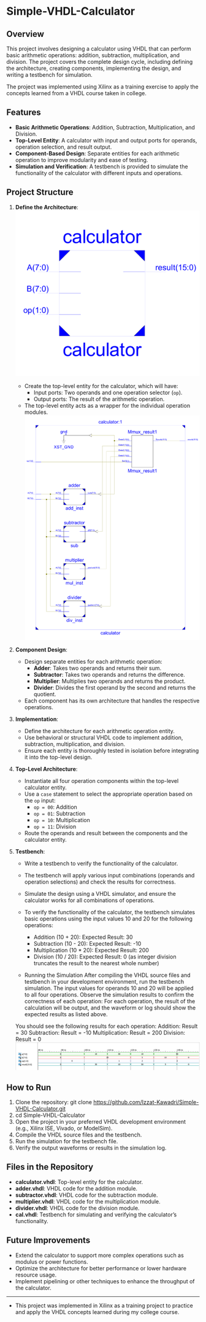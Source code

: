 # Simple-VHDL-Calculator


## Overview
This project involves designing a calculator using VHDL that can perform basic arithmetic operations: addition, subtraction, multiplication, and division. The project covers the complete design cycle, including defining the architecture, creating components, implementing the design, and writing a testbench for simulation.

The project was implemented using Xilinx as a training exercise to apply the concepts learned from a VHDL course taken in college.

## Features
- **Basic Arithmetic Operations**: Addition, Subtraction, Multiplication, and Division.
- **Top-Level Entity**: A calculator with input and output ports for operands, operation selection, and result output.
- **Component-Based Design**: Separate entities for each arithmetic operation to improve modularity and ease of testing.
- **Simulation and Verification**: A testbench is provided to simulate the functionality of the calculator with different inputs and operations.

## Project Structure

1. **Define the Architecture**:
   ![Calculator Image](./Calculator.png)
   - Create the top-level entity for the calculator, which will have:
     - Input ports: Two operands and one operation selector (`op`).
     - Output ports: The result of the arithmetic operation.
   - The top-level entity acts as a wrapper for the individual operation modules.
   ![Calculator Image](./Calculator1.png)

3. **Component Design**:
   - Design separate entities for each arithmetic operation:
     - **Adder**: Takes two operands and returns their sum.
     - **Subtractor**: Takes two operands and returns the difference.
     - **Multiplier**: Multiplies two operands and returns the product.
     - **Divider**: Divides the first operand by the second and returns the quotient.
   - Each component has its own architecture that handles the respective operations.

4. **Implementation**:
   - Define the architecture for each arithmetic operation entity.
   - Use behavioral or structural VHDL code to implement addition, subtraction, multiplication, and division.
   - Ensure each entity is thoroughly tested in isolation before integrating it into the top-level design.

5. **Top-Level Architecture**:
   - Instantiate all four operation components within the top-level calculator entity.
   - Use a `case` statement to select the appropriate operation based on the `op` input:
     - `op = 00`: Addition
     - `op = 01`: Subtraction
     - `op = 10`: Multiplication
     - `op = 11`: Division
   - Route the operands and result between the components and the calculator entity.

6. **Testbench**:
   - Write a testbench to verify the functionality of the calculator.
   - The testbench will apply various input combinations (operands and operation selections) and check the results for correctness.
   - Simulate the design using a VHDL simulator, and ensure the calculator works for all combinations of operations.
   - To verify the functionality of the calculator, the testbench simulates basic operations using the input values 10 and 20 for the following operations:

      - Addition (10 + 20):
          Expected Result: 30
      - Subtraction (10 - 20):
          Expected Result: -10
      - Multiplication (10 * 20):
          Expected Result: 200
      - Division (10 / 20):
          Expected Result: 0 (as integer division truncates the result to the nearest whole number)

    - Running the Simulation
       After compiling the VHDL source files and testbench in your development environment, run the testbench simulation.
    The input values for operands 10 and 20 will be applied to all four operations.
    Observe the simulation results to confirm the correctness of each operation:
        For each operation, the result of the calculation will be output, and the waveform or log should show the expected results as listed above.

    You should see the following results for each operation:
        Addition: Result = 30
        Subtraction: Result = -10
        Multiplication: Result = 200
        Division: Result = 0
   ![Simulation Image](./simulation.png)

## How to Run
1. Clone the repository:
   git clone https://github.com/Izzat-Kawadri/Simple-VHDL-Calculator.git
2. cd Simple-VHDL-Calculator
3. Open the project in your preferred VHDL development environment (e.g., Xilinx ISE, Vivado, or ModelSim).
4. Compile the VHDL source files and the testbench.
5. Run the simulation for the testbench file.
6. Verify the output waveforms or results in the simulation log.

## Files in the Repository
- **calculator.vhdl**: Top-level entity for the calculator.
- **adder.vhdl**: VHDL code for the addition module.
- **subtractor.vhdl**: VHDL code for the subtraction module.
- **multiplier.vhdl**: VHDL code for the multiplication module.
- **divider.vhdl**: VHDL code for the division module.
- **cal.vhdl**: Testbench for simulating and verifying the calculator’s functionality.

## Future Improvements
- Extend the calculator to support more complex operations such as modulus or power functions.
- Optimize the architecture for better performance or lower hardware resource usage.
- Implement pipelining or other techniques to enhance the throughput of the calculator.
---
- This project was implemented in Xilinx as a training project to practice and apply the VHDL concepts learned during my college course.

